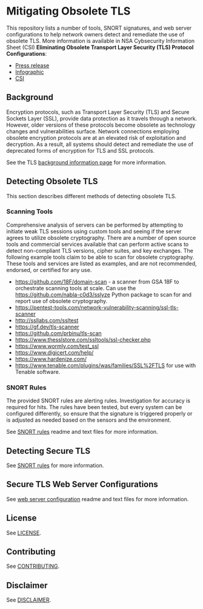 # Mitigating Obsolete TLS

This repository lists a number of tools, SNORT signatures, and web server configurations to help network owners detect and remediate the use of obsolete TLS. More information is available in NSA Cybsecurity Information Sheet (CSI) **Eliminating Obsolete Transport Layer Security (TLS) Protocol Configurations**:

* [Press release](https://www.nsa.gov/News-Features/Feature-Stories/Article-View/Article/2462345/nsa-releases-eliminating-obsolete-transport-layer-security-tls-protocol-configu/)
* [Infographic](https://media.defense.gov/2021/Jan/05/2002560126/-1/-1/0/ELIMINATING%20OBE%20TLS%20INFOGRAPHIC.PDF/ELIMINATING%20OBE%20TLS%20INFOGRAPHIC.PDF)
* [CSI](https://media.defense.gov/2021/Jan/05/2002560140/-1/-1/0/ELIMINATING_OBSOLETE_TLS_UOO197443-20.PDF)

## Background

Encryption protocols, such as Transport Layer Security (TLS) and Secure Sockets Layer (SSL), provide data protection as it travels through a network. However, older versions of these protocols become obsolete as technology changes and vulnerabilities surface. Network connections employing obsolete encryption protocols are at an elevated risk of exploitation and decryption. As a result, all systems should detect and remediate the use of deprecated forms of encryption for TLS and SSL protocols.

See the TLS [background information page](./Background%20Information.md) for more information.

## Detecting Obsolete TLS

This section describes different methods of detecting obsolete TLS.

###  Scanning Tools
Comprehensive analysis of servers can be performed by attempting to initiate weak TLS sessions using custom tools and seeing if the server agrees to utilize obsolete cryptography. There are a number of open source tools and commercial services available that can perform active scans to detect non-compliant TLS versions, cipher suites, and key exchanges. 
The following example tools claim to be able to scan for obsolete cryptography. These tools and services are listed as examples, and are not recommended, endorsed, or certified for any use. 
*	https://github.com/18F/domain-scan - a scanner from GSA 18F to orchestrate scanning tools at scale. Can use the https://github.com/nabla-c0d3/sslyze Python package to scan for and report use of obsolete cryptography.
*	https://pentest-tools.com/network-vulnerability-scanning/ssl-tls-scanner
*	http://ssllabs.com/ssltest 
*	https://gf.dev/tls-scanner
*	https://github.com/prbinu/tls-scan
*	https://www.thesslstore.com/ssltools/ssl-checker.php
*	https://www.wormly.com/test_ssl
*	https://www.digicert.com/help/
*	https://www.hardenize.com/
*	https://www.tenable.com/plugins/was/families/SSL%2FTLS for use with Tenable software.

### SNORT Rules
The provided SNORT rules are alerting rules. Investigation for accuracy is required for hits. The rules have been tested, but every system can be configured differently, so ensure that the signature is triggered properly or is adjusted as needed based on the sensors and the environment.

See [SNORT rules](./snort/) readme and text files for more information.

## Detecting Secure TLS

See [SNORT rules](./snort/) for more information.

## Secure TLS Web Server Configurations

See [web server configuration](./webserver/) readme and text files for more information.

## License

See [LICENSE](./LICENSE.md).

## Contributing

See [CONTRIBUTING](./CONTRIBUTING.md).

## Disclaimer

See [DISCLAIMER](./DISCLAIMER.md).
